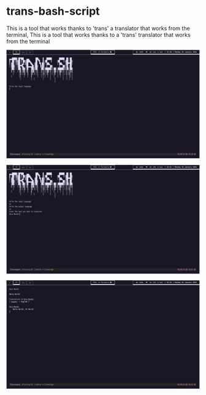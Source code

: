 # trans-bash-script

This is a tool that works thanks to 'trans' a translator that works from the terminal, This is a tool that works thanks to a 'trans' translator that works from the terminal

![Trans](assets/trans.png)

![Process](assets/process.png)

![Output](assets/output.png)

